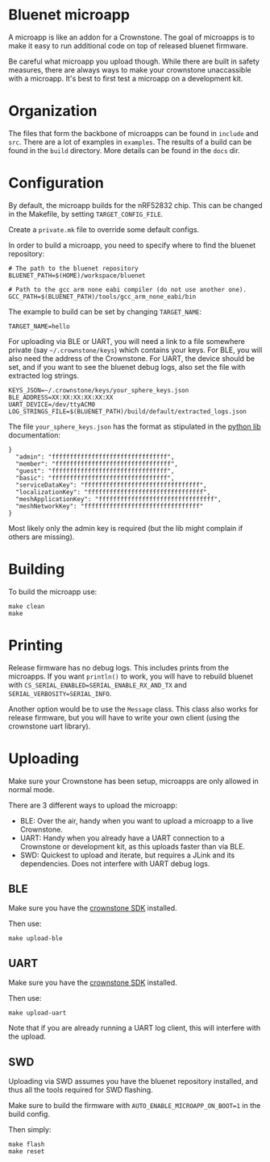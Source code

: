 # Bluenet microapp

A microapp is like an addon for a Crownstone.
The goal of microapps is to make it easy to run additional code on top of released bluenet firmware.

Be careful what microapp you upload though. While there are built in safety measures, there are always ways to make your crownstone unaccassible with a microapp. It's best to first test a microapp on a development kit.

# Organization

The files that form the backbone of microapps can be found in `include` and `src`.
There are a lot of examples in `examples`.
The results of a build can be found in the `build` directory.
More details can be found in the `docs` dir.

# Configuration

By default, the microapp builds for the nRF52832 chip. This can be changed in the Makefile, by setting `TARGET_CONFIG_FILE`.

Create a `private.mk` file to override some default configs.

In order to build a microapp, you need to specify where to find the bluenet repository:
```
# The path to the bluenet repository
BLUENET_PATH=$(HOME)/workspace/bluenet

# Path to the gcc arm none eabi compiler (do not use another one).
GCC_PATH=$(BLUENET_PATH)/tools/gcc_arm_none_eabi/bin
```

The example to build can be set by changing `TARGET_NAME`:
```
TARGET_NAME=hello
```

For uploading via BLE or UART, you will need a link to a file somewhere private (say `~/.crownstone/keys`) which contains your keys.
For BLE, you will also need the address of the Crownstone.
For UART, the device should be set, and if you want to see the bluenet debug logs, also set the file with extracted log strings.
```
KEYS_JSON=~/.crownstone/keys/your_sphere_keys.json
BLE_ADDRESS=XX:XX:XX:XX:XX:XX
UART_DEVICE=/dev/ttyACM0
LOG_STRINGS_FILE=$(BLUENET_PATH)/build/default/extracted_logs.json
```

The file `your_sphere_keys.json` has the format as stipulated in the [python lib](https://github.com/crownstone/crownstone-lib-python-ble) documentation:
```
}
  "admin": "ffffffffffffffffffffffffffffffff",
  "member": "ffffffffffffffffffffffffffffffff",
  "guest": "ffffffffffffffffffffffffffffffff",
  "basic": "ffffffffffffffffffffffffffffffff",
  "serviceDataKey": "ffffffffffffffffffffffffffffffff",
  "localizationKey": "ffffffffffffffffffffffffffffffff",
  "meshApplicationKey": "ffffffffffffffffffffffffffffffff",
  "meshNetworkKey": "ffffffffffffffffffffffffffffffff"
}
```

Most likely only the admin key is required (but the lib might complain if others are missing).

# Building

To build the microapp use:
```
make clean
make
```

# Printing

Release firmware has no debug logs. This includes prints from the microapps.
If you want `println()` to work, you will have to rebuild bluenet with `CS_SERIAL_ENABLED=SERIAL_ENABLE_RX_AND_TX` and `SERIAL_VERBOSITY=SERIAL_INFO`.

Another option would be to use the `Message` class. This class also works for release firmware, but you will have to write your own client (using the crownstone uart library).

# Uploading

Make sure your Crownstone has been setup, microapps are only allowed in normal mode.

There are 3 different ways to upload the microapp:

- BLE: Over the air, handy when you want to upload a microapp to a live Crownstone.
- UART: Handy when you already have a UART connection to a Crownstone or development kit, as this uploads faster than via BLE.
- SWD: Quickest to upload and iterate, but requires a JLink and its dependencies. Does not interfere with UART debug logs.

## BLE

Make sure you have the [crownstone SDK](https://github.com/crownstone/crownstone-python-sdk) installed.

Then use:
```
make upload-ble
```

## UART

Make sure you have the [crownstone SDK](https://github.com/crownstone/crownstone-python-sdk) installed.

Then use:
```
make upload-uart
```

Note that if you are already running a UART log client, this will interfere with the upload.

## SWD

Uploading via SWD assumes you have the bluenet repository installed, and thus all the tools required for SWD flashing.

Make sure to build the firmware with `AUTO_ENABLE_MICROAPP_ON_BOOT=1` in the build config.

Then simply:
```
make flash
make reset
```
